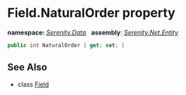 # Field.NaturalOrder property
**namespace:** *[Serenity.Data](../../README.md#serenity.data-namespace)*   **assembly**: *[Serenity.Net.Entity](../../README.md)*

```csharp
public int NaturalOrder { get; set; }
```

## See Also

* class [Field](../Field.md)